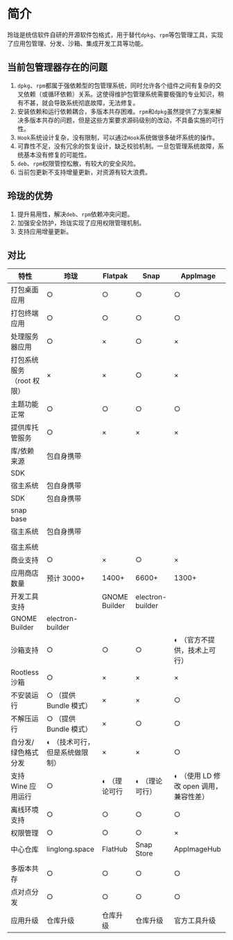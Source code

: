 # 简介

玲珑是统信软件自研的开源软件包格式，用于替代`dpkg`、`rpm`等包管理工具，实现了应用包管理、分发、沙箱、集成开发工具等功能。

## 当前包管理器存在的问题

1. `dpkg`、`rpm`都属于强依赖型的包管理系统，同时允许各个组件之间有复杂的交叉依赖（或循环依赖）关系。这使得维护包管理系统需要极强的专业知识，稍有不甚，就会导致系统彻底故障，无法修复。
2. 安装依赖和运行依赖耦合，多版本共存困难。`rpm`和`dpkg`虽然提供了方案来解决多版本共存的问题，但是这些方案要求源码级别的改动，不具备实施的可行性。
3. `Hook`系统设计复杂，没有限制，可以通过`Hook`系统做很多破坏系统的操作。
4. 可靠性不足，没有冗余的恢复设计，缺乏校验机制。一旦包管理系统故障，系统基本没有修复的可能性。
5. `deb`、`rpm`权限管控松散，有较大的安全风险。
6. 当前包更新不支持增量更新，对资源有较大浪费。

## 玲珑的优势

1. 提升易用性，解决`deb`、`rpm`依赖冲突问题。
2. 加强安全防护，玲珑实现了应用权限管理机制。
3. 支持应用增量更新。

## 对比

| 特性                      | 玲珑                           | Flatpak       | Snap             | AppImage                               |
| ------------------------- | ------------------------------ | ------------- | ---------------- | -------------------------------------- |
| 打包桌面应用              | ○                              | ○             | ○                | ○                                      |
| 打包终端应用              | ○                              | ○             | ○                | ○                                      |
| 处理服务器应用            | ○                              | ×             | ○                | ×                                      |
| 打包系统服务（root 权限） | ×                              | ×             | ○                | ×                                      |
| 主题功能正常              | ○                              | ○             | ○                | ○                                      |
| 提供库托管服务            | ○                              | ×             | ×                | ×                                      |
| 库/依赖来源               | 包自身携带                     |
| SDK                       |
| 宿主系统                  | 包自身携带                     |
| SDK                       | 包自身携带                     |
| snap base                 |
| 宿主系统                  | 包自身携带                     |
|                           |
| 宿主系统                  |
| 商业支持                  | ○                              | ×             | ○                | ×                                      |
| 应用商店数量              | 预计 3000+                     | 1400+         | 6600+            | 1300+                                  |
| 开发工具支持              |                                | GNOME Builder | electron-builder |
| GNOME Builder             | electron-builder               |
| 沙箱支持                  | ○                              | ○             | ○                | ◐ （官方不提供，技术上可行）           |
| Rootless 沙箱             | ○                              | ×             | ×                | ×                                      |
| 不安装运行                | ○ （提供 Bundle 模式）         | ×             | ×                | ○                                      |
| 不解压运行                | ○ （提供 Bundle 模式）         | ×             | ○                | ○                                      |
| 自分发/绿色格式分发       | ◐ （技术可行，但是系统做限制） | ×             | ×                | ○                                      |
| 支持 Wine 应用运行        | ○                              | ◐ （理论可行  | ◐ （理论可行）   | ◐ （使用 LD 修改 open 调用，兼容性差） |
| 离线环境支持              | ○                              | ○             | ○                | ○                                      |
| 权限管理                  | ○                              | ○             | ○                | ×                                      |
| 中心仓库                  | linglong.space                 | FlatHub       | Snap Store       | AppImageHub                            |
|                           |                                |               |                  |                                        |
| 多版本共存                | ○                              | ○             | ○                | ○                                      |
| 点对点分发                | ○                              | ○             | ○                | ○                                      |
| 应用升级                  | 仓库升级                       | 仓库升级      | 仓库升级         | 官方工具升级                           |
